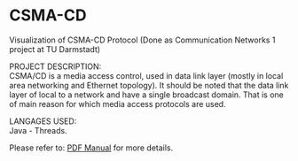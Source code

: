 # CSMA-CD
Visualization of CSMA-CD Protocol (Done as Communication Networks 1 project at TU Darmstadt)

PROJECT DESCRIPTION:  
CSMA/CD is a media access control, used in data link layer (mostly in local area networking
and Ethernet topology).
It should be noted that the data link layer of local to a network and have a single broadcast
domain. That is one of main reason for which media access protocols are used.

LANGAGES USED:  
Java - Threads.


Please refer to: [PDF Manual](https://github.com/pranay22/CSMA-CD/blob/master/kn1_groupA_CSMA-CD.pdf)  for more details.
